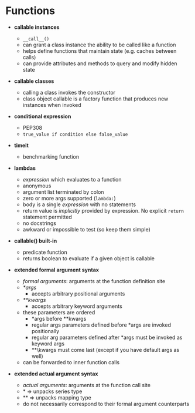 Functions
=========

- **callable instances**
  - `__call__()`
  - can grant a class instance the ability to be called like a function
  - helps define functions that maintain state (e.g. caches between calls)
  - can provide attributes and methods to query and modify hidden state

- **callable classes**
  - calling a class invokes the constructor
  - class object callable is a factory function that produces new instances when invoked

- **conditional expression**
  - PEP308
  - `true_value if condition else false_value`

- **timeit**
  - benchmarking function

- **lambdas**
  - _expression_ which evaluates to a function
  - anonymous
  - argument list terminated by colon
  - zero or more args supported (`lambda:`)
  - body is a single _expression_ with no statements
  - return value is _implicitly_ provided by expression. No explicit `return` statement permitted
  - no docstrings
  - awkward or impossible to test (so keep them simple)

- **callable() built-in**
  - predicate function
  - returns boolean to evaluate if a given object is callable

- **extended formal argument syntax**
  - _formal arguments_: arguments at the function definition site
  - _\*args_
    - accepts arbitrary positional arguments
  - _\*\*kwargs_
    - accepts arbitrary keyword arguments
  - these parameters are ordered
    - \*args before \*\*kwargs
    - regular args parameters defined before \*args are invoked positionally
    - regular arg parameters defined after \*args must be invoked as keyword args
    - \*\*\kwargs must come last (except if you have default args as well)
  - can be forwarded to inner function calls

- **extended actual argument syntax**
  - _actual arguments_: arguments at the function call site
  - \* => unpacks series type
  - \*\* => unpacks mapping type
  - do not necessarily correspond to their formal argument counterparts
